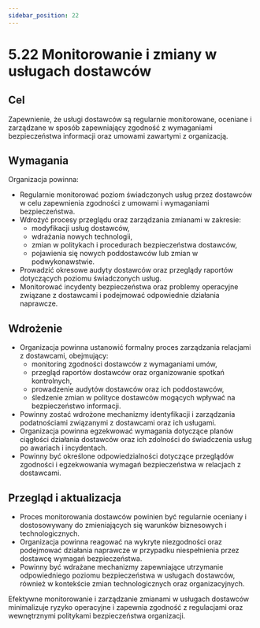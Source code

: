 ```yaml
---
sidebar_position: 22
---
```


# 5.22 Monitorowanie i zmiany w usługach dostawców

## Cel

Zapewnienie, że usługi dostawców są regularnie monitorowane, oceniane i zarządzane w sposób zapewniający zgodność z wymaganiami bezpieczeństwa informacji oraz umowami zawartymi z organizacją.

## Wymagania

Organizacja powinna:

- Regularnie monitorować poziom świadczonych usług przez dostawców w celu zapewnienia zgodności z umowami i wymaganiami bezpieczeństwa.
- Wdrożyć procesy przeglądu oraz zarządzania zmianami w zakresie:
  - modyfikacji usług dostawców,
  - wdrażania nowych technologii,
  - zmian w politykach i procedurach bezpieczeństwa dostawców,
  - pojawienia się nowych poddostawców lub zmian w podwykonawstwie.
- Prowadzić okresowe audyty dostawców oraz przeglądy raportów dotyczących poziomu świadczonych usług.
- Monitorować incydenty bezpieczeństwa oraz problemy operacyjne związane z dostawcami i podejmować odpowiednie działania naprawcze.

## Wdrożenie

- Organizacja powinna ustanowić formalny proces zarządzania relacjami z dostawcami, obejmujący:
  - monitoring zgodności dostawców z wymaganiami umów,
  - przegląd raportów dostawców oraz organizowanie spotkań kontrolnych,
  - prowadzenie audytów dostawców oraz ich poddostawców,
  - śledzenie zmian w polityce dostawców mogących wpływać na bezpieczeństwo informacji.
- Powinny zostać wdrożone mechanizmy identyfikacji i zarządzania podatnościami związanymi z dostawcami oraz ich usługami.
- Organizacja powinna egzekwować wymagania dotyczące planów ciągłości działania dostawców oraz ich zdolności do świadczenia usług po awariach i incydentach.
- Powinny być określone odpowiedzialności dotyczące przeglądów zgodności i egzekwowania wymagań bezpieczeństwa w relacjach z dostawcami.

## Przegląd i aktualizacja

- Proces monitorowania dostawców powinien być regularnie oceniany i dostosowywany do zmieniających się warunków biznesowych i technologicznych.
- Organizacja powinna reagować na wykryte niezgodności oraz podejmować działania naprawcze w przypadku niespełnienia przez dostawcę wymagań bezpieczeństwa.
- Powinny być wdrażane mechanizmy zapewniające utrzymanie odpowiedniego poziomu bezpieczeństwa w usługach dostawców, również w kontekście zmian technologicznych oraz organizacyjnych.

Efektywne monitorowanie i zarządzanie zmianami w usługach dostawców minimalizuje ryzyko operacyjne i zapewnia zgodność z regulacjami oraz wewnętrznymi politykami bezpieczeństwa organizacji.
